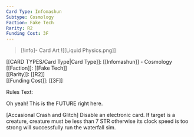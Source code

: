 ```yaml
---
Card Type: Infomashun
Subtype: Cosmology
Faction: Fake Tech
Rarity: R2
Funding Cost: 3F
---
```

> [!info]- Card Art
> ![[Liquid Physics.png]]

[[CARD TYPES/Card Type|Card Type]]: [[Infomashun]] - Cosmology  
[[Faction]]: [[Fake Tech]]  
[[Rarity]]: [[R2]]  
[[Funding Cost]]: [[3F]]  

Rules Text:  

Oh yeah! This is the FUTURE right here.  

[Accasional Crash and Glitch] Disable an electronic card. If target is a creature, creature must be less than 7 STR otherwise its clock speed is too strong will successfully run the waterfall sim.  